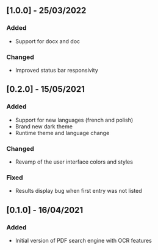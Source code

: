 ## [1.0.0] - 25/03/2022
 
### Added
 - Support for docx and doc
 
### Changed
 - Improved status bar responsivity

## [0.2.0] - 15/05/2021
 
### Added
 - Support for new languages (french and polish)
 - Brand new dark theme
 - Runtime theme and language change
 
### Changed
 - Revamp of the user interface colors and styles
 
### Fixed
 - Results display bug when first entry was not listed

## [0.1.0] - 16/04/2021
 
### Added
 - Initial version of PDF search engine with OCR features
